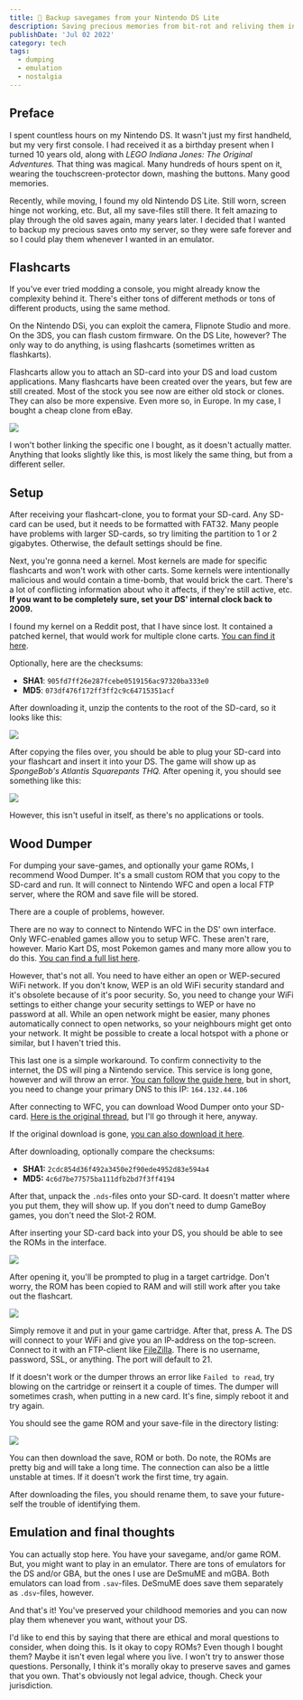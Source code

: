 ```yaml
---
title: 💾 Backup savegames from your Nintendo DS Lite
description: Saving precious memories from bit-rot and reliving them in emulators.
publishDate: 'Jul 02 2022'
category: tech
tags:
  - dumping
  - emulation
  - nostalgia
---
```


## Preface

<!-- vale proselint.Very = NO -->
<!-- vale Microsoft.Adverbs = NO -->

I spent countless hours on my Nintendo DS. It wasn't just my first handheld, but my very first console. I had received it as a birthday present when I turned 10 years old, along with *LEGO Indiana Jones: The Original Adventures.* That thing was magical. Many hundreds of hours spent on it, wearing the touchscreen-protector down, mashing the buttons. Many good memories.

<!-- vale Microsoft.Adverbs = YES -->
<!-- vale proselint.Very = YES -->

Recently, while moving, I found my old Nintendo DS Lite. Still worn, screen hinge not working, etc. But, all my save-files still there. It felt amazing to play through the old saves again, many years later. I decided that I wanted to backup my precious saves onto my server, so they were safe forever and so I could play them whenever I wanted in an emulator.

## Flashcarts

If you've ever tried modding a console, you might already know the complexity behind it. There's either tons of different methods or tons of different products, using the same method.

On the Nintendo DSi, you can exploit the camera, Flipnote Studio and more. On the 3DS, you can flash custom firmware. On the DS Lite, however? The only way to do anything, is using flashcarts (sometimes written as flashkarts).

Flashcarts allow you to attach an SD-card into your DS and load custom applications. Many flashcarts have been created over the years, but few are still created. Most of the stock you see now are either old stock or clones. They can also be more expensive. Even more so, in Europe. In my case, I bought a cheap clone from eBay.

![](/nds/_flashcart.webp "")

I won't bother linking the specific one I bought, as it doesn't actually matter. Anything that looks slightly like this, is most likely the same thing, but from a different seller.

## Setup

After receiving your flashcart-clone, you to format your SD-card. Any SD-card can be used, but it needs to be formatted with FAT32. Many people have problems with larger SD-cards, so try limiting the partition to 1 or 2 gigabytes. Otherwise, the default settings should be fine.

Next, you're gonna need a kernel. Most kernels are made for specific flashcarts and won't work with other carts. Some kernels were intentionally malicious and would contain a time-bomb, that would brick the cart. There's a lot of conflicting information about who it affects, if they're still active, etc. **If you want to be completely sure, set your DS' internal clock back to 2009.**

I found my kernel on a Reddit post, that I have since lost. It contained a patched kernel, that would work for multiple clone carts. [You can find it here](/nds/flashcart_kernel.zip).

Optionally, here are the checksums:
- **SHA1**: `905fd7ff26e287fcebe0519156ac97320ba333e0`
- **MD5**: `073df476f172ff3ff2c9c64715351acf`

After downloading it, unzip the contents to the root of the SD-card, so it looks like this:

![](/nds/_sdroot1.webp "")

After copying the files over, you should be able to plug your SD-card into your flashcart and insert it into your DS. The game will show up as *SpongeBob's Atlantis Squarepants THQ.* After opening it, you should see something like this:

![](/nds/_kernel.webp "")

However, this isn't useful in itself, as there's no applications or tools.

## Wood Dumper

For dumping your save-games, and optionally your game ROMs, I recommend Wood Dumper. It's a small custom ROM that you copy to the SD-card and run. It will connect to Nintendo WFC and open a local FTP server, where the ROM and save file will be stored.

There are a couple of problems, however.

There are no way to connect to Nintendo WFC in the DS' own interface. Only WFC-enabled games allow you to setup WFC. These aren't rare, however. Mario Kart DS, most Pokemon games and many more allow you to do this. [You can find a full list here](https://en.wikipedia.org/wiki/List_of_Nintendo_DS_Wi-Fi_Connection_games).

However, that's not all. You need to have either an open or WEP-secured WiFi network. If you don't know, WEP is an old WiFi security standard and it's obsolete because of it's poor security. So, you need to change your WiFi settings to either change your security settings to WEP or have no password at all. While an open network might be easier, many phones automatically connect to open networks, so your neighbours might get onto your network. It might be possible to create a local hotspot with a phone or similar, but I haven't tried this.

This last one is a simple workaround. To confirm connectivity to the internet, the DS will ping a Nintendo service. This service is long gone, however and will throw an error. [You can follow the guide here](https://wii.guide/wiimmfi#instructions-4), but in short, you need to change your primary DNS to this IP: `164.132.44.106`

After connecting to WFC, you can download Wood Dumper onto your SD-card. [Here is the original thread](https://digiex.net/threads/wood-dumper-dump-nintendo-ds-roms-and-save-games-over-wi-fi-with-an-nintendo-ds.14729/), but I'll go through it here, anyway.

If the original download is gone, [you can also download it here](/nds/wooddumper_r89.zip).

After downloading, optionally compare the checksums:
* **SHA1:** `2cdc854d36f492a3450e2f90ede4952d83e594a4`
* **MD5:** `4c6d7be77575ba111dfb2bd7f3ff4194`

After that, unpack the `.nds`-files onto your SD-card. It doesn't matter where you put them, they will show up. If you don't need to dump GameBoy games, you don't need the Slot-2 ROM.

After inserting your SD-card back into your DS, you should be able to see the ROMs in the interface.

![](/nds/_wooddumper.webp "")

After opening it, you'll be prompted to plug in a target cartridge. Don't worry, the ROM has been copied to RAM and will still work after you take out the flashcart.

![](/nds/_targetcard.webp "")

Simply remove it and put in your game cartridge. After that, press A. The DS will connect to your WiFi and give you an IP-address on the top-screen. Connect to it with an FTP-client like [FileZilla](https://filezilla-project.org/). There is no username, password, SSL, or anything. The port will default to 21.

If it doesn't work or the dumper throws an error like `Failed to read`, try blowing on the cartridge or reinsert it a couple of times. The dumper will sometimes crash, when putting in a new card. It's fine, simply reboot it and try again.

You should see the game ROM and your save-file in the directory listing:

![](/nds/_directory.webp "")

You can then download the save, ROM or both. Do note, the ROMs are pretty big and will take a long time. The connection can also be a little unstable at times. If it doesn't work the first time, try again.

After downloading the files, you should rename them, to save your future-self the trouble of identifying them.

## Emulation and final thoughts

<!-- vale Microsoft.Adverbs = NO -->

You can actually stop here. You have your savegame, and/or game ROM. But, you might want to play in an emulator. There are tons of emulators for the DS and/or GBA, but the ones I use are DeSmuME and mGBA. Both emulators can load from `.sav`-files. DeSmuME does save them separately as `.dsv`-files, however.

<!-- vale Microsoft.Adverbs = YES -->

And that's it! You've preserved your childhood memories and you can now play them whenever you want, without your DS.

I'd like to end this by saying that there are ethical and moral questions to consider, when doing this. Is it okay to copy ROMs? Even though I bought them? Maybe it isn't even legal where you live. I won't try to answer those questions. Personally, I think it's morally okay to preserve saves and games that you own. That's obviously not legal advice, though. Check your jurisdiction.